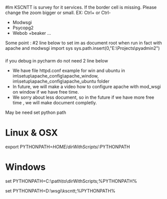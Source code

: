 #Im
KSCNTT is survey for it services.
If the border cell is missing. Please change the zoom bigger or small. EX: Ctrl+ or Ctrl- 
  +   Modwsgi
  +  Psycopg2
   + Webob
    +beaker ... 
    

Some point :
#2 line below to set im as document root when run in fact with apache and modwsgi
import sys
sys.path.insert(0,"E:\Projects\pyadmin2")
###
if you debug in pycharm do not need 2 line below

* We have file httpd.conf example for win and ubuntu in im\setup\apache_config\apache_window, im\setup\apache_config\apache_ubuntu folder
* In future, we will make a video how to configure apache with mod_wsgi on window if we have free time.
* We sorry about less document, so in the future if we have more free time , we will make document completly.

May be need set python path

# Linux & OSX
export PYTHONPATH=$HOME/dirWithScripts/:$PYTHONPATH

# Windows
set PYTHONPATH=C:\path\to\dirWithScripts\;%PYTHONPATH%

set PYTHONPATH=D:\wsgi\kscntt\;%PYTHONPATH%